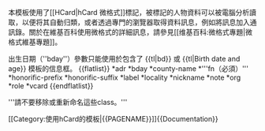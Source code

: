 本模板使用了[[HCard|hCard 微格式]]標記，被標記的人物資料可以被電腦分析讀取，以便将其自動归類，或者透過專門的瀏覽器取得資料訊息，例如將訊息加入通訊錄。關於在維基百科使用微格式的詳細訊息，請參見[[维基百科:微格式專題|微格式維基專題]]。

出生日期（''bday''）參數只能使用於包含了 {{tl|bd}} 或 {{tl|Birth date and age}} 模板的信息框。
{{flatlist}}
*adr
*bday
*county-name
*'''fn（必須）'''
*honorific-prefix
*honorific-suffix
*label
*locality
*nickname
*note
*org
*role
*vcard
{{endflatlist}}

'''請不要移除或重新命名這些class。'''

[[Category:使用hCard的模板|{{PAGENAME}}]]<noinclude>{{Documentation}}</noinclude>